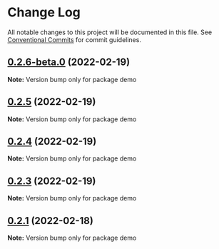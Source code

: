 # Change Log

All notable changes to this project will be documented in this file.
See [Conventional Commits](https://conventionalcommits.org) for commit guidelines.


## [0.2.6-beta.0](https://github.com/smerth/template-gatsby-theme/compare/v0.2.5...v0.2.6-beta.0) (2022-02-19)


**Note:** Version bump only for package demo





## [0.2.5](https://github.com/smerth/template-gatsby-theme/compare/v0.3.2...v0.2.5) (2022-02-19)

**Note:** Version bump only for package demo





## [0.2.4](https://github.com/smerth/template-gatsby-theme/compare/v0.2.3...v0.2.4) (2022-02-19)

**Note:** Version bump only for package demo





## [0.2.3](https://github.com/smerth/template-gatsby-theme/compare/v0.2.2...v0.2.3) (2022-02-19)

**Note:** Version bump only for package demo





## [0.2.1](https://github.com/smerth/template-gatsby-theme/compare/v0.3.0...v0.2.1) (2022-02-18)

**Note:** Version bump only for package demo
